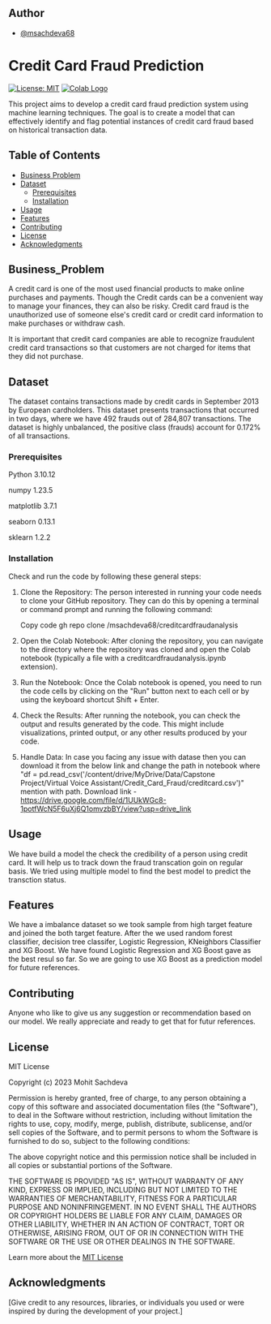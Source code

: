 
## Author

- [@msachdeva68](https://github.com/msachdeva68)

# Credit Card Fraud Prediction

[![License: MIT](https://img.shields.io/badge/License-MIT-yellow.svg)](https://opensource.org/licenses/MIT)
[![Colab Logo](https://colab.research.google.com/assets/colab-badge.svg)](https://github.com/msachdeva68/creditcardfraudanalysis/blob/main/creditcardfraudanaysis.ipynb)





This project aims to develop a credit card fraud prediction system using machine learning techniques. The goal is to create a model that can effectively identify and flag potential instances of credit card fraud based on historical transaction data.



## Table of Contents
- [Business Problem](#business_problem)
- [Dataset](#dataset)
  - [Prerequisites](#prerequisites)
  - [Installation](#installation)
- [Usage](#usage)
- [Features](#features)
- [Contributing](#contributing)
- [License](#license)
- [Acknowledgments](#acknowledgments)


## Business_Problem

A credit card is one of the most used financial products to make online purchases and payments. Though the Credit cards can be a convenient way to manage your finances, they can also be risky. Credit card fraud is the unauthorized use of someone else's credit card or credit card information to make purchases or withdraw cash.

It is important that credit card companies are able to recognize fraudulent credit card transactions so that customers are not charged for items that they did not purchase.


## Dataset

The dataset contains transactions made by credit cards in September 2013 by European cardholders. This dataset presents transactions that occurred in two days, where we have 492 frauds out of 284,807 transactions. The dataset is highly unbalanced, the positive class (frauds) account for 0.172% of all transactions.

### Prerequisites

Python 3.10.12

numpy 1.23.5

matplotlib 3.7.1

seaborn 0.13.1

sklearn 1.2.2




### Installation

Check and run the code by following these general steps:

1. Clone the Repository:
   The person interested in running your code needs to clone your GitHub repository. They can do this by opening a terminal or command prompt and running the following command:

    Copy code
    gh repo clone /msachdeva68/creditcardfraudanalysis


3. Open the Colab Notebook:
   After cloning the repository, you can navigate to the directory where the repository was cloned and open the Colab notebook (typically a file with a creditcardfraudanalysis.ipynb extension). 

4. Run the Notebook:
   Once the Colab notebook is opened, you need to run the code cells by clicking on the "Run" button next to each cell or by using the keyboard shortcut Shift + Enter. 

5. Check the Results:
   After running the notebook, you can check the output and results generated by the code. This might include visualizations, printed output, or any other results produced by your code.

6. Handle Data:
   In case you facing any issue with datase then you can download it from the below link and change the path in notebook where "df = pd.read_csv('/content/drive/MyDrive/Data/Capstone Project/Virtual Voice Assistant/Credit_Card_Fraud/creditcard.csv')"   mention with path.
   Download link -  
  https://drive.google.com/file/d/1UUkWGc8-1potfWcN5F6uXj6Q1omvzbBY/view?usp=drive_link


## Usage

We have build a model the check the credibility of a person using credit card. It will help us to track down the fraud transcation goin on regular basis. 
We tried using multiple model to find the best model to predict the transction status.

## Features

We have a imbalance dataset so we took sample from high target feature and joined the both target feature.
After the we used random forest classifier, decision tree classifer, Logistic Regression, KNeighbors Classifier and XG Boost. We have found Logistic Regression and XG Boost gave as the best resul so far. 
So we are going to use XG Boost as a prediction model for future references.

## Contributing

Anyone who like to give us any suggestion or recommendation based on our model. We really appreciate and ready to get that for futur references.

## License

MIT License

Copyright (c) 2023 Mohit Sachdeva

Permission is hereby granted, free of charge, to any person obtaining a copy
of this software and associated documentation files (the "Software"), to deal
in the Software without restriction, including without limitation the rights
to use, copy, modify, merge, publish, distribute, sublicense, and/or sell
copies of the Software, and to permit persons to whom the Software is
furnished to do so, subject to the following conditions:

The above copyright notice and this permission notice shall be included in all
copies or substantial portions of the Software.

THE SOFTWARE IS PROVIDED "AS IS", WITHOUT WARRANTY OF ANY KIND, EXPRESS OR
IMPLIED, INCLUDING BUT NOT LIMITED TO THE WARRANTIES OF MERCHANTABILITY,
FITNESS FOR A PARTICULAR PURPOSE AND NONINFRINGEMENT. IN NO EVENT SHALL THE
AUTHORS OR COPYRIGHT HOLDERS BE LIABLE FOR ANY CLAIM, DAMAGES OR OTHER
LIABILITY, WHETHER IN AN ACTION OF CONTRACT, TORT OR OTHERWISE, ARISING FROM,
OUT OF OR IN CONNECTION WITH THE SOFTWARE OR THE USE OR OTHER DEALINGS IN THE
SOFTWARE.

Learn more about the [MIT License](LICENSE)

## Acknowledgments

[Give credit to any resources, libraries, or individuals you used or were inspired by during the development of your project.]


